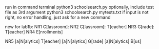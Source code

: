 run in command terminal
   python3 schoolsearch.py
optionally, include test file as 3rd argument
   python3 schoolsearch.py mytests.txt
if input is not right, no error handling, just ask for a new command

new for lab1b:
NR1 C[lassroom]: <number> 
NR2 C[lassroom]: <number> T[eacher]
NR3 G[rade]: <number> T[eacher]
NR4 E[nrollments]

NR5 [a]N[alytics] T[eacher]
[a]N[alytics] G[rade]
[a]N[alytics] B[us]


